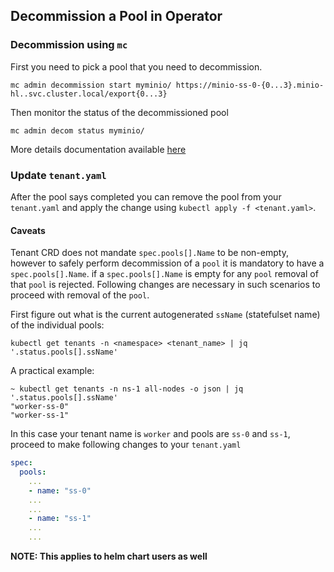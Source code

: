 ## Decommission a Pool in Operator

### Decommission using `mc`

First you need to pick a pool that you need to decommission.
```
mc admin decommission start myminio/ https://minio-ss-0-{0...3}.minio-hl..svc.cluster.local/export{0...3}
```

Then monitor the status of the decommissioned pool
```
mc admin decom status myminio/
```

More details documentation available [here](https://min.io/docs/minio/linux/operations/install-deploy-manage/decommission-server-pool.html)

### Update `tenant.yaml`

After the pool says completed you can remove the pool from your `tenant.yaml` and apply the change using `kubectl apply -f <tenant.yaml>`.

#### Caveats

Tenant CRD does not mandate `spec.pools[].Name` to be non-empty, however to safely perform decommission of a `pool` it is mandatory to have a `spec.pools[].Name`. if a `spec.pools[].Name` is empty for any `pool` removal of that `pool` is rejected. Following changes are necessary in such scenarios to proceed with removal of the `pool`.

First figure out what is the current autogenerated `ssName` (statefulset name) of the individual pools:

```
kubectl get tenants -n <namespace> <tenant_name> | jq '.status.pools[].ssName'
```

A practical example:
```
~ kubectl get tenants -n ns-1 all-nodes -o json | jq '.status.pools[].ssName'
"worker-ss-0"
"worker-ss-1"
```


In this case your tenant name is `worker` and pools are `ss-0` and `ss-1`, proceed to make following changes to your `tenant.yaml`


```yaml
spec:
  pools:
	...
	- name: "ss-0"
	...
	...
	- name: "ss-1"
	...
	...
```

**NOTE: This applies to helm chart users as well**
